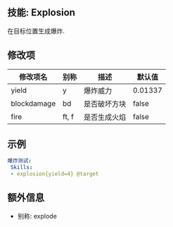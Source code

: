 技能: Explosion
--------------------------

在目标位置生成爆炸.

修改项
----------

| 修改项名 | 别称    | 描述                                                                                                    | 默认值 |
|-----------|------------|----------------------------------------------------------------------------------------------------------------|---------------|
| yield       | y       | 爆炸威力               | 0.01337   |
| blockdamage | bd      | 是否破坏方块 | false   |
| fire        | ft, f    | 是否生成火焰 | false   |

示例
--------

```yaml
爆炸测试:
 Skills:
 - explosion{yield=4} @target
```
额外信息
----

- 别称: explode